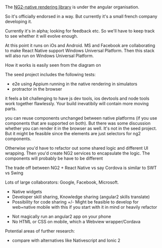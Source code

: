 

The [NG2-native rendering library](https://github.com/angular/react-native-renderer) is under the angular organisation.

So it's officially endorsed in a way. But currently it's a small french company developing it.

Currently it's in alpha; looking for feedback etc. So we'll have to keep track to see whether it will evolve enough.

At this point it runs on iOs and Android. MS and Facebook are collaborating to make React Native support Windows Universal Platform. Then this stack will also run on Windows Universal Platform.

How it works is easily seen from the diagram on 

The seed project includes the following tests:
 - e2e using Appium running in the native rendering in simulators
 - protractor in the browser
 
it feels a bit challenging to have js dev tools, ios devtools and node tools work together flawlessly. Your build inevatibily will contain more moving parts.
 

you can reuse components unchanged between native platforms (if you use components that are supported on both).
But there was some discussion whether you can render it in the browser as well. It's not in the seed project.
But it might be feasible since the elements are just selectors for ng2 components.

Otherwise you'd have to refactor out some shared logic and different UI wrapping. 
Then you'd create NG2 services to encapsulate the logic. The components will probably be have to be different 

The trade off between NG2 + React Native vs say Cordova is similar to
SWT vs Swing

Lots of large collaborators: Google, Facebook, Microsoft. 
+ Native widgets
+ Developer skill sharing, Knowledge sharing (angular2 skills translate)
+ Possibility for code sharing
+/- Might be feasible to develop for web+native mobile with this if you start with it in mind or heavily refactor
- Not magically run an angular2 app on your phone
- No HTML or CSS on mobile, which a Webview wrapper/Cordava

Potential areas of further research: 
- compare with alternatives like Nativescript and Ionic 2
